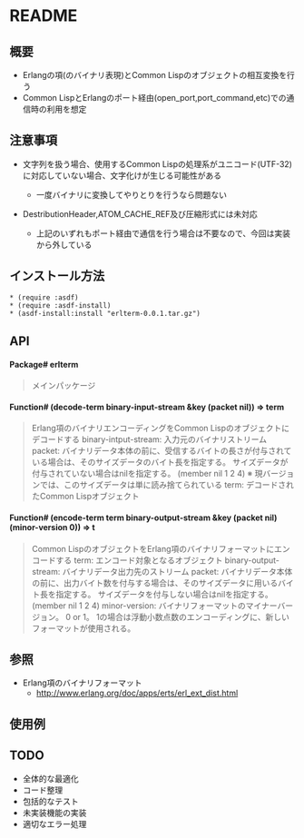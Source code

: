 # README
## 概要
- Erlangの項(のバイナリ表現)とCommon Lispのオブジェクトの相互変換を行う
- Common LispとErlangのポート経由(open_port,port_command,etc)での通信時の利用を想定

## 注意事項
- 文字列を扱う場合、使用するCommon Lispの処理系がユニコード(UTF-32)に対応していない場合、文字化けが生じる可能性がある
  - 一度バイナリに変換してやりとりを行うなら問題ない

- DestributionHeader,ATOM_CACHE_REF及び圧縮形式には未対応
  - 上記のいずれもポート経由で通信を行う場合は不要なので、今回は実装から外している

## インストール方法
    * (require :asdf)
    * (require :asdf-install)
    * (asdf-install:install "erlterm-0.0.1.tar.gz")

## API
#### Package# erlterm
   > メインパッケージ

#### Function# (decode-term binary-input-stream &key (packet nil)) => term
   > Erlang項のバイナリエンコーディングをCommon Lispのオブジェクトにデコードする
   > binary-intput-stream: 入力元のバイナリストリーム
   > packet: バイナリデータ本体の前に、受信するバイトの長さが付与されている場合は、そのサイズデータのバイト長を指定する。
   >         サイズデータが付与されていない場合はnilを指定する。
   >         (member nil 1 2 4)
   >         ※ 現バージョンでは、このサイズデータは単に読み捨てられている
   > term: デコードされたCommon Lispオブジェクト

#### Function# (encode-term term binary-output-stream &key (packet nil) (minor-version 0)) => t
   > Common LispのオブジェクトをErlang項のバイナリフォーマットにエンコードする
   > term: エンコード対象となるオブジェクト
   > binary-output-stream: バイナリデータ出力先のストリーム
   > packet: バイナリデータ本体の前に、出力バイト数を付与する場合は、そのサイズデータに用いるバイト長を指定する。
   >         サイズデータを付与しない場合はnilを指定する。
   >         (member nil 1 2 4)
   > minor-version: バイナリフォーマットのマイナーバージョン。
   >                0 or 1。
   >                1の場合は浮動小数点数のエンコーディングに、新しいフォーマットが使用される。

## 参照
- Erlang項のバイナリフォーマット
  - <http://www.erlang.org/doc/apps/erts/erl_ext_dist.html>

## 使用例

## TODO
- 全体的な最適化
- コード整理
- 包括的なテスト
- 未実装機能の実装
- 適切なエラー処理
